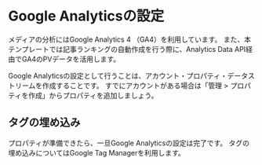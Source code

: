# Google Analyticsの設定

メディアの分析にはGoogle Analytics 4 （GA4）を利用しています。
また、本テンプレートでは記事ランキングの自動作成を行う際に、Analytics Data API経由でGA4のPVデータを活用します。

Google Analyticsの設定として行うことは、アカウント・プロパティ・データストリームを作成することです。
すでにアカウントがある場合は「管理 > プロパティを作成」からプロパティを追加しましょう。

## タグの埋め込み
プロパティが準備できたら、一旦Google Analyticsの設定は完了です。
タグの埋め込みについてはGoogle Tag Managerを利用します。

